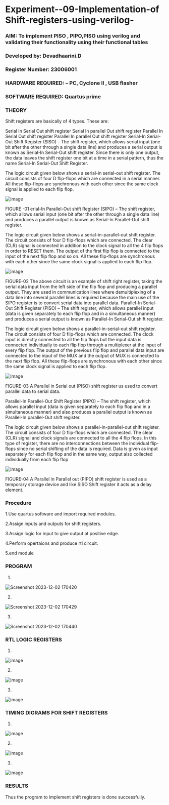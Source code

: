 
# Experiment--09-Implementation-of Shift-registers-using-verilog-
### AIM: To implement PISO , PIPO,PISO  using verilog and validating their functionality using their functional tables
### Developed by: Devadhaarini.D
### Register Number: 23006001
### HARDWARE REQUIRED:  – PC, Cyclone II , USB flasher
### SOFTWARE REQUIRED:   Quartus prime
### THEORY 
Shift registers are basically of 4 types. These are:

Serial In Serial Out shift register
Serial In parallel Out shift register
Parallel In Serial Out shift register
Parallel In parallel Out shift register
Serial-In Serial-Out Shift Register (SISO) –
The shift register, which allows serial input (one bit after the other through a single data line) and produces a serial output is known as Serial-In Serial-Out shift register. Since there is only one output, the data leaves the shift register one bit at a time in a serial pattern, thus the name Serial-In Serial-Out Shift Register.

The logic circuit given below shows a serial-in serial-out shift register. The circuit consists of four D flip-flops which are connected in a serial manner. All these flip-flops are synchronous with each other since the same clock signal is applied to each flip flop.

![image](https://user-images.githubusercontent.com/36288975/172337366-540cc45e-11fe-4cce-9503-560dc704bc7d.png)

FIGURE -01 
erial-In Parallel-Out shift Register (SIPO) –
The shift register, which allows serial input (one bit after the other through a single data line) and produces a parallel output is known as Serial-In Parallel-Out shift register.

The logic circuit given below shows a serial-in-parallel-out shift register. The circuit consists of four D flip-flops which are connected. The clear (CLR) signal is connected in addition to the clock signal to all the 4 flip flops in order to RESET them. The output of the first flip flop is connected to the input of the next flip flop and so on. All these flip-flops are synchronous with each other since the same clock signal is applied to each flip flop.

![image](https://user-images.githubusercontent.com/36288975/172337438-03416c7e-7c9d-4939-ba34-c355b9fc79c5.png)

FIGURE-02
The above circuit is an example of shift right register, taking the serial data input from the left side of the flip flop and producing a parallel output. They are used in communication lines where demultiplexing of a data line into several parallel lines is required because the main use of the SIPO register is to convert serial data into parallel data.
Parallel-In Serial-Out Shift Register (PISO) –
The shift register, which allows parallel input (data is given separately to each flip flop and in a simultaneous manner) and produces a serial output is known as Parallel-In Serial-Out shift register.

The logic circuit given below shows a parallel-in-serial-out shift register. The circuit consists of four D flip-flops which are connected. The clock input is directly connected to all the flip flops but the input data is connected individually to each flip flop through a multiplexer at the input of every flip flop. The output of the previous flip flop and parallel data input are connected to the input of the MUX and the output of MUX is connected to the next flip flop. All these flip-flops are synchronous with each other since the same clock signal is applied to each flip flop.

![image](https://user-images.githubusercontent.com/36288975/172337544-1632407f-1743-4b17-b480-00663d01e59f.png)

FIGURE-03
A Parallel in Serial out (PISO) shift register us used to convert parallel data to serial data.

Parallel-In Parallel-Out Shift Register (PIPO) –
The shift register, which allows parallel input (data is given separately to each flip flop and in a simultaneous manner) and also produces a parallel output is known as Parallel-In parallel-Out shift register.

The logic circuit given below shows a parallel-in-parallel-out shift register. The circuit consists of four D flip-flops which are connected. The clear (CLR) signal and clock signals are connected to all the 4 flip flops. In this type of register, there are no interconnections between the individual flip-flops since no serial shifting of the data is required. Data is given as input separately for each flip flop and in the same way, output also collected individually from each flip flop

![image](https://user-images.githubusercontent.com/36288975/172337661-babb1f90-6286-4d14-8cbd-26a380ee085e.png)

FIGURE-04
A Parallel in Parallel out (PIPO) shift register is used as a temporary storage device and like SISO Shift register it acts as a delay element.

### Procedure

1.Use quartus software and import required modules.

2.Assign inputs and outputs for shift registers.

3.Assign logic for input to give output at positive edge.

4.Perform opertaions and produce rtl circuit.

5.end module

### PROGRAM 
1.

![Screenshot 2023-12-02 170420](https://github.com/Devadhaarini/Exercise-09-Shift-registers-using-verilog-/assets/145796552/17f1c4d9-497e-48d0-b533-a4b3f22375f0)

2.

![Screenshot 2023-12-02 170429](https://github.com/Devadhaarini/Exercise-09-Shift-registers-using-verilog-/assets/145796552/c989a2eb-4601-470f-8eef-05f1764f9c0b)

3.

![Screenshot 2023-12-02 170440](https://github.com/Devadhaarini/Exercise-09-Shift-registers-using-verilog-/assets/145796552/2d59f464-4588-4039-bc4d-9b812652218b)

### RTL LOGIC  REGISTERS   
1.

![image](https://github.com/Devadhaarini/Exercise-09-Shift-registers-using-verilog-/assets/145796552/cc3ee6e6-9c91-42e9-a5ad-c1354b48fb19)

2.

![image](https://github.com/Devadhaarini/Exercise-09-Shift-registers-using-verilog-/assets/145796552/50f4a0c2-45ef-48a5-8636-77980ff9bf22)

3.

![image](https://github.com/Devadhaarini/Exercise-09-Shift-registers-using-verilog-/assets/145796552/ec54674f-6ea1-4237-803a-bd15ed39187c)

### TIMING DIGRAMS FOR SHIFT REGISTERS
1.

![image](https://github.com/Devadhaarini/Exercise-09-Shift-registers-using-verilog-/assets/145796552/38cd73bc-db94-4395-b41d-c81cb43b9ed7)

2.

![image](https://github.com/Devadhaarini/Exercise-09-Shift-registers-using-verilog-/assets/145796552/b0058539-829b-42ac-b12d-bb1dd3d2913f)

3.

![image](https://github.com/Devadhaarini/Exercise-09-Shift-registers-using-verilog-/assets/145796552/e3bf556a-90df-455e-a734-195f87c11a51)

### RESULTS 
Thus the program to implement shift registers is done successfully.
